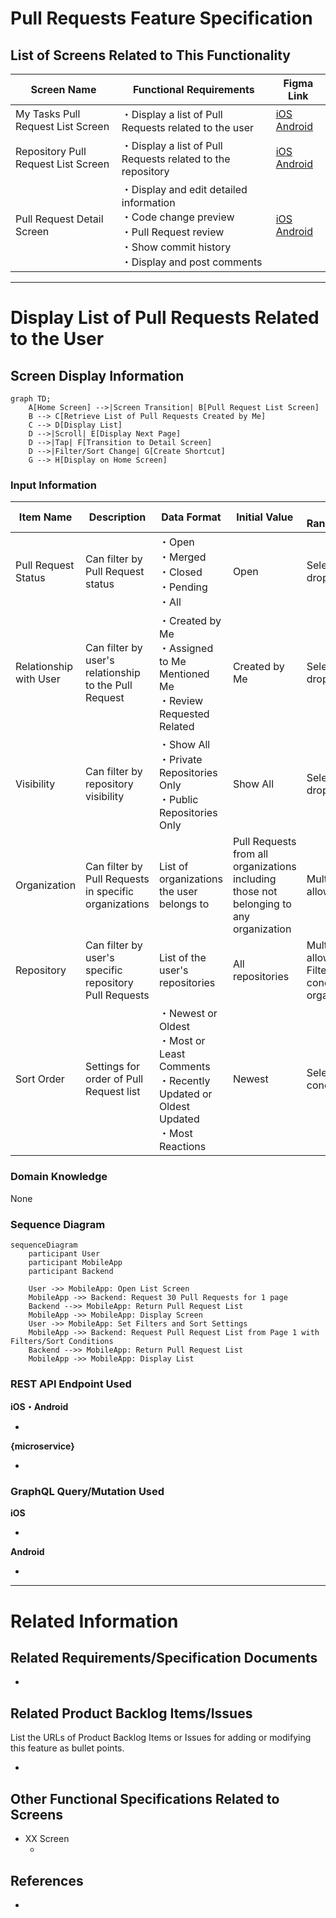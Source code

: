 # Pull Requests Feature Specification

## List of Screens Related to This Functionality

| Screen Name | Functional Requirements | Figma Link |
|---|---|---|
| My Tasks Pull Request List Screen | ・Display a list of Pull Requests related to the user | [iOS]() [Android]() |
| Repository Pull Request List Screen | ・Display a list of Pull Requests related to the repository | [iOS]() [Android]() |
| Pull Request Detail Screen | ・Display and edit detailed information<br>・Code change preview<br>・Pull Request review<br>・Show commit history<br>・Display and post comments | [iOS]() [Android]() |

---
# Display List of Pull Requests Related to the User
## Screen Display Information

```mermaid
graph TD;
    A[Home Screen] -->|Screen Transition| B[Pull Request List Screen]
    B --> C[Retrieve List of Pull Requests Created by Me]
    C --> D[Display List]
    D -->|Scroll| E[Display Next Page]
    D -->|Tap| F[Transition to Detail Screen]
    D -->|Filter/Sort Change| G[Create Shortcut]
    G --> H[Display on Home Screen]
```

### Input Information

| Item Name | Description | Data Format | Initial Value | Input Range/Constraints | Required/Optional |
|-----|----|-------|-----|---------|-------|
| Pull Request Status | Can filter by Pull Request status | ・Open<br>・Merged<br>・Closed<br>・Pending<br>・All | Open | Select one from dropdown | Optional |
| Relationship with User | Can filter by user's relationship to the Pull Request | ・Created by Me<br>・Assigned to Me<br>Mentioned Me<br>・Review Requested<br>Related | Created by Me | Select one from dropdown | Optional |
| Visibility | Can filter by repository visibility | ・Show All<br>・Private Repositories Only<br>・Public Repositories Only | Show All | Select one from dropdown | Optional |
| Organization | Can filter by Pull Requests in specific organizations | List of organizations the user belongs to | Pull Requests from all organizations including those not belonging to any organization | Multiple selections allowed | Optional |
| Repository | Can filter by user's specific repository Pull Requests | List of the user's repositories | All repositories | Multiple selections allowed<br>Filtered by OR condition with organization filter | Optional |
| Sort Order | Settings for order of Pull Request list | ・Newest or Oldest<br>・Most or Least Comments<br>・Recently Updated or Oldest Updated<br>・Most Reactions | Newest | Select one condition only | Optional |

### Domain Knowledge

<!--
If there are any definitions of terms necessary to understand the functional specifications, please list them as bullet points.
Consider creating a new page with links if these terms frequently appear in other functional specifications.
-->

None

### Sequence Diagram

```mermaid
sequenceDiagram
    participant User
    participant MobileApp
    participant Backend

    User ->> MobileApp: Open List Screen
    MobileApp ->> Backend: Request 30 Pull Requests for 1 page
    Backend -->> MobileApp: Return Pull Request List
    MobileApp ->> MobileApp: Display Screen
    User ->> MobileApp: Set Filters and Sort Settings
    MobileApp ->> Backend: Request Pull Request List from Page 1 with Filters/Sort Conditions
    Backend -->> MobileApp: Return Pull Request List
    MobileApp ->> MobileApp: Display List
```

### REST API Endpoint Used

<!--
List the names of REST API endpoints used by each system for this functionality as bullet points.
-->

**iOS・Android**

- 

**{microservice}**

-

### GraphQL Query/Mutation Used

<!--
List the GitHub links to GraphQL Query/Mutation files defined by the frontend for this functionality as bullet points.
-->

**iOS**

- 

**Android**

- 

---

# Related Information

## Related Requirements/Specification Documents

<!--
List the URLs of requirement/specification documents for projects that added or modified functionality for this feature as bullet points.
-->

- []()

## Related Product Backlog Items/Issues

List the URLs of Product Backlog Items or Issues for adding or modifying this feature as bullet points.

- []()

## Other Functional Specifications Related to Screens

<!--
There may be screens included in this functionality that have other functionalities.
Please list the links to their functional specification documents as bullet points.
-->

- XX Screen
    - []()

## References

<!--
Please list URLs for any other information related to this functionality as bullet points.
-->

- []()